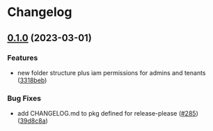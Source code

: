 # Changelog

## [0.1.0](https://github.com/cartyc/pubsec-declarative-toolkit/compare/solutions/hierarchy/core-env-v0.0.1...solutions/hierarchy/core-env/0.1.0) (2023-03-01)


### Features

* new folder structure plus iam permissions for admins and tenants ([3318beb](https://github.com/cartyc/pubsec-declarative-toolkit/commit/3318beb14724f6fcb92d81108d876dcf398df911))


### Bug Fixes

* add CHANGELOG.md to pkg defined for release-please ([#285](https://github.com/cartyc/pubsec-declarative-toolkit/issues/285)) ([39d8c8a](https://github.com/cartyc/pubsec-declarative-toolkit/commit/39d8c8a5c41a0c500385ec432039260672296daf))
